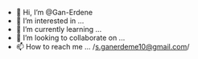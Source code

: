 - 👋 Hi, I’m @Gan-Erdene
- 👀 I’m interested in ...
- 🌱 I’m currently learning ...
- 💞️ I’m looking to collaborate on ...
- 📫 How to reach me ... /s.ganerdeme10@gmail.com/

<!---
Gan-ErdeneVicic/Gan-ErdeneVicic is a ✨ special ✨ repository because its `README.md` (this file) appears on your GitHub profile.
You can click the Preview link to take a look at your changes.
--->
